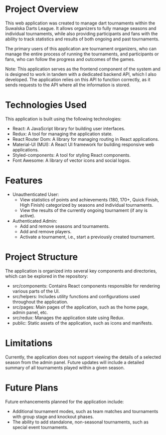 # Project Overview
This web application was created to manage dart tournaments within the Suwalska Darts League. It allows organizers to fully manage seasons and individual tournaments, while also providing participants and fans with the ability to track statistics and results of both ongoing and past tournaments.

The primary users of this application are tournament organizers, who can manage the entire process of running the tournaments, and participants or fans, who can follow the progress and outcomes of the games.

Note: This application serves as the frontend component of the system and is designed to work in tandem with a dedicated backend API, which I also developed. The application relies on this API to function correctly, as it sends requests to the API where all the information is stored.

# Technologies Used
This application is built using the following technologies:

- React: A JavaScript library for building user interfaces.
- Redux: A tool for managing the application state.
- React Router Dom: A library for managing routing in React applications.
- Material-UI (MUI): A React UI framework for building responsive web applications.
- Styled-components: A tool for styling React components.
- Font Awesome: A library of vector icons and social logos.

# Features
- Unauthenticated User:
  - View statistics of points and achievements (180, 170+, Quick Finish, High Finish) categorized by seasons and individual tournaments.
  - View the results of the currently ongoing tournament (if any is active).
- Authenticated Admin:
  - Add and remove seasons and tournaments.
  - Add and remove players.
  - Activate a tournament, i.e., start a previously created tournament.
    
# Project Structure
The application is organized into several key components and directories, which can be explored in the repository:
- src/components: Contains React components responsible for rendering various parts of the UI.
- src/helpers: Includes utility functions and configurations used throughout the application.
- src/pages: Main pages of the application, such as the home page, admin panel, etc.
- src/redux: Manages the application state using Redux.
- public: Static assets of the application, such as icons and manifests.
  
# Limitations
Currently, the application does not support viewing the details of a selected season from the admin panel. Future updates will include a detailed summary of all tournaments played within a given season.

# Future Plans
Future enhancements planned for the application include:
- Additional tournament modes, such as team matches and tournaments with group stage and knockout phases.
- The ability to add standalone, non-seasonal tournaments, such as special event tournaments.
